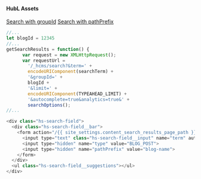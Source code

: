 #### HubL Assets
[Search with groupId](https://community.hubspot.com/t5/CMS-Development/Site-Search-withing-a-specific-blog-only/m-p/603352)
[Search with pathPrefix](https://community.hubspot.com/t5/CMS-Development/Setting-up-a-content-search-bar-for-one-blog/m-p/438739)

```js
//... 
let blogId = 12345
//...
getSearchResults = function() {
      var request = new XMLHttpRequest();
      var requestUrl =
        '/_hcms/search?&term=' +
        encodeURIComponent(searchTerm) +
        '&groupId=' +
        blogId +
        '&limit=' +
        encodeURIComponent(TYPEAHEAD_LIMIT) +
        '&autocomplete=true&analytics=true&' +
        searchOptions();
//... 
```


```js
<div class="hs-search-field"> 
  <div class="hs-search-field__bar">
    <form action="/{{ site_settings.content_search_results_page_path }}"> 
      <input type="text" class="hs-search-field__input" name="term" autocomplete="off" aria-label="{{ "Search" }}" placeholder="{{ "Placeholder Text" }}">
      <input type="hidden" name="type" value="BLOG_POST">
      <input type="hidden" name="pathPrefix" value="blog-name">
    </form>
  </div>
  <ul class="hs-search-field__suggestions"></ul>
</div>
```



